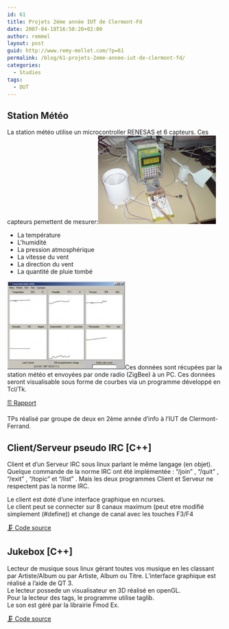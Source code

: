 ```yaml
---
id: 61
title: Projets 2éme année IUT de Clermont-Fd
date: 2007-04-18T16:50:20+02:00
author: remmel
layout: post
guid: http://www.remy-mellet.com/?p=61
permalink: /blog/61-projets-2eme-annee-iut-de-clermont-fd/
categories:
  - Studies
tags:
  - DUT
---
```

## Station Météo

La station météo utilise un microcontroller RENESAS et 6 capteurs. Ces capteurs pemettent de mesurer:[<img class="size-full wp-image-75 alignright" title="DSC02316" src="/wp-content/uploads/2007/04/DSC02316.jpg" alt="" width="275" height="206" />](/wp-content/uploads/2007/04/DSC02316.jpg)

  * La température
  * L'humidité
  * La pression atmosphérique
  * La vitesse du vent
  * La direction du vent
  * La quantité de pluie tombé

[<img class="alignright size-medium wp-image-81" title="meteo_tcltk" src="/wp-content/uploads/2007/04/meteo_tcltk-300x224.jpg" alt="" width="275" height="206" sizes="(max-width: 275px) 100vw, 275px" />](http://www.remy-mellet.com/wp-content/uploads/2007/04/meteo_tcltk.jpg)Ces données sont récupées par la station météo et envoyées par onde radio (ZigBee) à un PC. Ces données seront visualisable sous forme de courbes via un programme développé en Tcl/Tk.

[🖺 Rapport](/wp-content/uploads/2007/04/Rapport-Station-Météo.pdf)

TPs réalisé par groupe de deux en 2ème année d&#8217;info à l&#8217;IUT de Clermont-Ferrand.

## Client/Serveur pseudo IRC [C++]

Client et d&#8217;un Serveur IRC sous linux parlant le même langage (en objet). Quelque commande de la norme IRC ont été implémentée : &#8220;/join&#8221; , &#8220;/quit&#8221; , &#8220;/exit&#8221; , &#8220;/topic&#8221; et &#8220;/list&#8221; . Mais les deux programmes Client et Serveur ne respectent pas la norme IRC.

Le client est doté d&#8217;une interface graphique en ncurses.  
Le client peut se connecter sur 8 canaux maximum (peut etre modifié simplement (#define)) et change de canal avec les touches F3/F4

[🗜️ Code source](/wp-content/uploads/2011/04/TP_2.IRC.zip)

## Jukebox [C++]

Lecteur de musique sous linux gérant toutes vos musique en les classant par Artiste/Album ou par Artiste, Album ou Titre. L&#8217;interface graphique est réalisé a l&#8217;aide de QT 3.  
Le lecteur possede un visualisateur en 3D réalisé en openGL.  
Pour la lecteur des tags, le programme utilise taglib.  
Le son est géré par la librairie Fmod Ex.

[🗜️ Code source](/wp-content/uploads/2011/04/jb.zip)